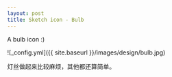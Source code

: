 ```yaml
---
layout: post
title: Sketch icon - Bulb
---
```


A bulb icon :)

![_config.yml]({{ site.baseurl }}/images/design/bulb.jpg)

灯丝做起来比较麻烦，其他都还算简单。